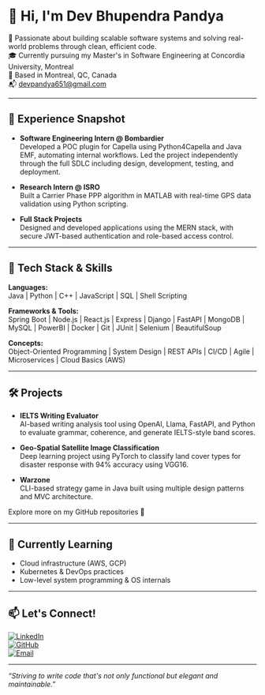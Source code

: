 # 👋 Hi, I'm Dev Bhupendra Pandya

🚀 Passionate about building scalable software systems and solving real-world problems through clean, efficient code.  
🎓 Currently pursuing my Master's in Software Engineering at Concordia University, Montreal  
📍 Based in Montreal, QC, Canada  
📬 devpandya651@gmail.com  

---

## 💼 Experience Snapshot

- **Software Engineering Intern @ Bombardier**  
  Developed a POC plugin for Capella using Python4Capella and Java EMF, automating internal workflows. Led the project independently through the full SDLC including design, development, testing, and deployment.

- **Research Intern @ ISRO**  
  Built a Carrier Phase PPP algorithm in MATLAB with real-time GPS data validation using Python scripting.

- **Full Stack Projects**  
  Designed and developed applications using the MERN stack, with secure JWT-based authentication and role-based access control.

---

## 🧠 Tech Stack & Skills

**Languages:**  
Java | Python | C++ | JavaScript | SQL | Shell Scripting  

**Frameworks & Tools:**  
Spring Boot | Node.js | React.js | Express | Django | FastAPI | MongoDB | MySQL | PowerBI | Docker | Git | JUnit | Selenium | BeautifulSoup  

**Concepts:**  
Object-Oriented Programming | System Design | REST APIs | CI/CD | Agile | Microservices | Cloud Basics (AWS)

---

## 🛠️ Projects

- **IELTS Writing Evaluator**  
  AI-based writing analysis tool using OpenAI, Llama, FastAPI, and Python to evaluate grammar, coherence, and generate IELTS-style band scores.

- **Geo-Spatial Satellite Image Classification**  
  Deep learning project using PyTorch to classify land cover types for disaster response with 94% accuracy using VGG16.

- **Warzone**  
  CLI-based strategy game in Java built using multiple design patterns and MVC architecture.

Explore more on my GitHub repositories 📂

---

## 🌱 Currently Learning
- Cloud infrastructure (AWS, GCP)  
- Kubernetes & DevOps practices  
- Low-level system programming & OS internals  

---

## 📫 Let's Connect!

[![LinkedIn](https://img.shields.io/badge/LinkedIn-blue?style=flat-square&logo=linkedin)](https://www.linkedin.com/in/dev--pandya/)  
[![GitHub](https://img.shields.io/badge/GitHub-black?style=flat-square&logo=github)](https://github.com/DP8801)  
[![Email](https://img.shields.io/badge/Email-grey?style=flat-square&logo=gmail)](mailto:devpandya651@gmail.com)

---

_“Striving to write code that's not only functional but elegant and maintainable.”_



